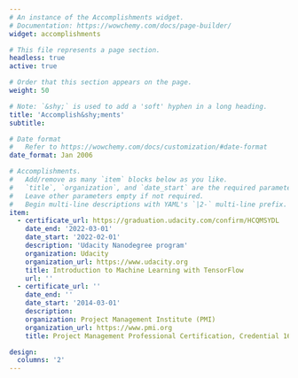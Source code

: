 ```yaml
---
# An instance of the Accomplishments widget.
# Documentation: https://wowchemy.com/docs/page-builder/
widget: accomplishments

# This file represents a page section.
headless: true
active: true

# Order that this section appears on the page.
weight: 50

# Note: `&shy;` is used to add a 'soft' hyphen in a long heading.
title: 'Accomplish&shy;ments'
subtitle:

# Date format
#   Refer to https://wowchemy.com/docs/customization/#date-format
date_format: Jan 2006

# Accomplishments.
#   Add/remove as many `item` blocks below as you like.
#   `title`, `organization`, and `date_start` are the required parameters.
#   Leave other parameters empty if not required.
#   Begin multi-line descriptions with YAML's `|2-` multi-line prefix.
item:
  - certificate_url: https://graduation.udacity.com/confirm/HCQMSYDL
    date_end: '2022-03-01'
    date_start: '2022-02-01'
    description: 'Udacity Nanodegree program'
    organization: Udacity
    organization_url: https://www.udacity.org
    title: Introduction to Machine Learning with TensorFlow
    url: ''
  - certificate_url: ''
    date_end: ''
    date_start: '2014-03-01'
    description: 
    organization: Project Management Institute (PMI)
    organization_url: https://www.pmi.org
    title: Project Management Professional Certification, Credential 1698341

design:
  columns: '2'
---
```

